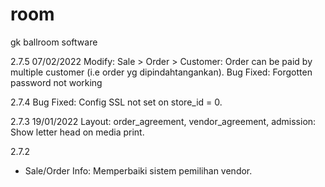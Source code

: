 # room
gk ballroom software

2.7.5	07/02/2022
Modify: Sale > Order > Customer: Order can be paid by multiple customer (i.e order yg dipindahtangankan).
Bug Fixed: Forgotten password not working

2.7.4
Bug Fixed: Config SSL not set on store_id = 0.

2.7.3	19/01/2022
Layout: order_agreement, vendor_agreement, admission: Show letter head on media print.

2.7.2
- Sale/Order Info: Memperbaiki sistem pemilihan vendor.
